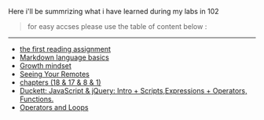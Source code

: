 Here i'll be summrizing what i have learned during my labs in 102
> for easy accses please use the table of content below :
***
* [the first reading assignment](https://tamaraalbilleh.github.io/reading-notes/Code102Reading-Notes/read005)
* [Markdown language basics](https://tamaraalbilleh.github.io/reading-notes/Code102Reading-Notes/read-001)
* [Growth mindset](https://tamaraalbilleh.github.io/reading-notes/Code102Reading-Notes/Code102Reading-Notes/read-002)
* [Seeing Your Remotes](https://tamaraalbilleh.github.io/reading-notes/Code102Reading-Notes/read-003)
* [chapters (18 & 17 & 8 & 1)](https://tamaraalbilleh.github.io/reading-notes/Code102Reading-Notes/read004)
* [Duckett: JavaScript & jQuery: Intro + Scripts,Expressions + Operators, Functions.](https://tamaraalbilleh.github.io/reading-notes/read006)
* [Operators and Loops](https://tamaraalbilleh.github.io/reading-notes/Code102Reading-Notes/read007)
